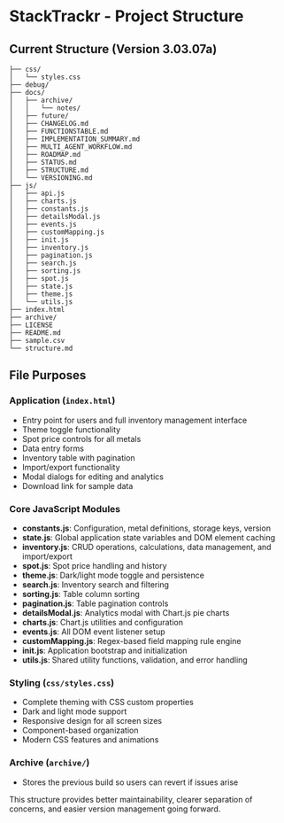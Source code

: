 # StackTrackr - Project Structure

## Current Structure (Version 3.03.07a)

```text
├── css/
│   └── styles.css
├── debug/
├── docs/
│   ├── archive/
│   │   └── notes/
│   ├── future/
│   ├── CHANGELOG.md
│   ├── FUNCTIONSTABLE.md
│   ├── IMPLEMENTATION_SUMMARY.md
│   ├── MULTI_AGENT_WORKFLOW.md
│   ├── ROADMAP.md
│   ├── STATUS.md
│   ├── STRUCTURE.md
│   └── VERSIONING.md
├── js/
│   ├── api.js
│   ├── charts.js
│   ├── constants.js
│   ├── detailsModal.js
│   ├── events.js
│   ├── customMapping.js
│   ├── init.js
│   ├── inventory.js
│   ├── pagination.js
│   ├── search.js
│   ├── sorting.js
│   ├── spot.js
│   ├── state.js
│   ├── theme.js
│   └── utils.js
├── index.html
├── archive/
├── LICENSE
├── README.md
├── sample.csv
└── structure.md
```

## File Purposes

### Application (`index.html`)
- Entry point for users and full inventory management interface
- Theme toggle functionality
- Spot price controls for all metals
- Data entry forms
- Inventory table with pagination
- Import/export functionality
- Modal dialogs for editing and analytics
- Download link for sample data

### Core JavaScript Modules
- **constants.js**: Configuration, metal definitions, storage keys, version
- **state.js**: Global application state variables and DOM element caching
- **inventory.js**: CRUD operations, calculations, data management, and import/export
- **spot.js**: Spot price handling and history
- **theme.js**: Dark/light mode toggle and persistence
- **search.js**: Inventory search and filtering
- **sorting.js**: Table column sorting
- **pagination.js**: Table pagination controls
- **detailsModal.js**: Analytics modal with Chart.js pie charts
- **charts.js**: Chart.js utilities and configuration
- **events.js**: All DOM event listener setup
- **customMapping.js**: Regex-based field mapping rule engine
- **init.js**: Application bootstrap and initialization
- **utils.js**: Shared utility functions, validation, and error handling

### Styling (`css/styles.css`)
- Complete theming with CSS custom properties
- Dark and light mode support
- Responsive design for all screen sizes
- Component-based organization
- Modern CSS features and animations

### Archive (`archive/`)
- Stores the previous build so users can revert if issues arise

This structure provides better maintainability, clearer separation of concerns, and easier version management going forward.
